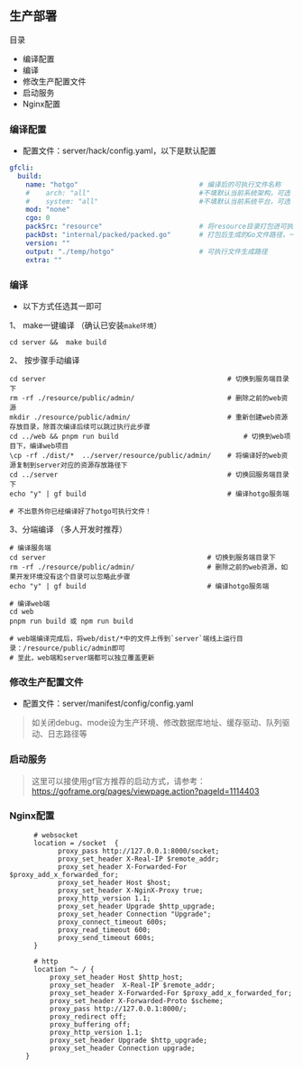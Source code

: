 ## 生产部署

目录

- 编译配置
- 编译
- 修改生产配置文件
- 启动服务
- Nginx配置

### 编译配置

- 配置文件：server/hack/config.yaml，以下是默认配置
```yaml
gfcli:
  build:
    name: "hotgo"                              # 编译后的可执行文件名称
    #    arch: "all"                           #不填默认当前系统架构，可选：386,amd64,arm,all
    #    system: "all"                         #不填默认当前系统平台，可选：linux,darwin,windows,all
    mod: "none"
    cgo: 0
    packSrc: "resource"                        # 将resource目录打包进可执行文件，静态资源无需单独部署
    packDst: "internal/packed/packed.go"       # 打包后生成的Go文件路径，一般使用相对路径指定到本项目目录中
    version: ""
    output: "./temp/hotgo"                     # 可执行文件生成路径
    extra: ""
```


### 编译

- 以下方式任选其一即可

1、 make一键编译 （确认已安装`make环境`）
```shell
cd server &&  make build
``` 

2、 按步骤手动编译
```shell
cd server                                             # 切换到服务端目录下
rm -rf ./resource/public/admin/                       # 删除之前的web资源
mkdir ./resource/public/admin/                        # 重新创建web资源存放目录，除首次编译后续可以跳过执行此步骤
cd ../web && pnpm run build                               # 切换到web项目下，编译web项目
\cp -rf ./dist/*  ../server/resource/public/admin/    # 将编译好的web资源复制到server对应的资源存放路径下
cd ../server                                          # 切换回服务端目录下
echo "y" | gf build                                   # 编译hotgo服务端

# 不出意外你已经编译好了hotgo可执行文件！
```

3、分端编译 （多人开发时推荐）
```shell
# 编译服务端
cd server                                        # 切换到服务端目录下
rm -rf ./resource/public/admin/                  # 删除之前的web资源，如果开发环境没有这个目录可以忽略此步骤
echo "y" | gf build                              # 编译hotgo服务端

# 编译web端
cd web                                           
pnpm run build 或 npm run build

# web端编译完成后，将web/dist/*中的文件上传到`server`端线上运行目录：/resource/public/admin即可
# 至此，web端和server端都可以独立覆盖更新
```


### 修改生产配置文件
- 配置文件：server/manifest/config/config.yaml
> 如关闭debug、mode设为生产环境、修改数据库地址、缓存驱动、队列驱动、日志路径等



### 启动服务
> 这里可以接使用gf官方推荐的启动方式，请参考：https://goframe.org/pages/viewpage.action?pageId=1114403


### Nginx配置
```
      # websocket
      location = /socket  {
  			proxy_pass http://127.0.0.1:8000/socket;
  			proxy_set_header X-Real-IP $remote_addr;
  			proxy_set_header X-Forwarded-For $proxy_add_x_forwarded_for;
  			proxy_set_header Host $host;
  			proxy_set_header X-NginX-Proxy true;
  			proxy_http_version 1.1;
  			proxy_set_header Upgrade $http_upgrade;
  			proxy_set_header Connection "Upgrade";
  			proxy_connect_timeout 600s;
  			proxy_read_timeout 600;
  			proxy_send_timeout 600s;
      }

      # http
      location ^~ / {
          proxy_set_header Host $http_host;
          proxy_set_header  X-Real-IP $remote_addr;
          proxy_set_header X-Forwarded-For $proxy_add_x_forwarded_for;
          proxy_set_header X-Forwarded-Proto $scheme;
          proxy_pass http://127.0.0.1:8000/;
          proxy_redirect off;
          proxy_buffering off;
          proxy_http_version 1.1;
          proxy_set_header Upgrade $http_upgrade;
          proxy_set_header Connection upgrade;
    }
```
